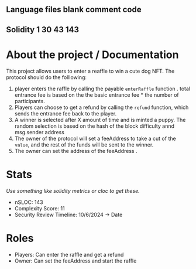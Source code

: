 Language                     files          blank        comment           code
-------------------------------------------------------------------------------
Solidity                         1             30             43            143
-------------------------------------------------------------------------------



# About the project / Documentation

This project allows users to enter a reaffle to win a cute dog NFT. The protocol should do the folllowing:
1. player enters the raffle by calling the payable `enterRaffle` function . total entrance fee is based on the the basic entrance fee * the number of participants.
2. Players can choose to get a refund by calling the `refund` function, which sends the entrance fee back to the player.
3. A winner is selected after X amount of time and is minted a  puppy. The random selection is based on the hash of the block difficulty annd msg.sender address
4.  The owner of the protocol will set a feeAddress to take a cut of the `value`, and the rest of the funds will be sent to the winner.
5.  The owner can set the address of the feeAddress .

# Stats

*Use something like solidity metrics or cloc to get these.*

- nSLOC: 143
- Complexity Score: 11
- Security Review Timeline: 10/6/2024 -> Date


# Roles
- Players: Can enter the raffle and get a refund
- Owner: Can set the feeAddress and start the raffle
